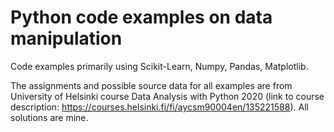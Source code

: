 # Python code examples on data manipulation
Code examples primarily using Scikit-Learn, Numpy, Pandas, Matplotlib.

The assignments and possible source data for all examples are from University of Helsinki course Data Analysis with Python 2020 (link to course description: https://courses.helsinki.fi/fi/aycsm90004en/135221588). All solutions are mine.